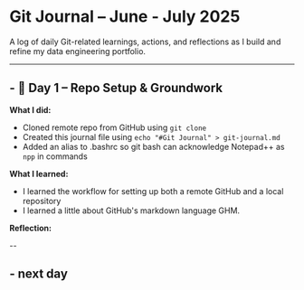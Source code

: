 # Git Journal – June - July 2025

A log of daily Git-related learnings, actions, and reflections as I build and refine my data engineering portfolio.

---

## - 🌄 Day 1 – Repo Setup & Groundwork
**What I did:**
- Cloned remote repo from GitHub using `git clone`
- Created this journal file using `echo "#Git Journal" > git-journal.md`
- Added an alias to .bashrc so git bash can acknowledge Notepad++ as `npp` in commands

**What I learned:**
- I learned the workflow for setting up both a remote GitHub and a local repository
- I learned a little about GitHub's markdown language GHM.

**Reflection:**

--

## - next day